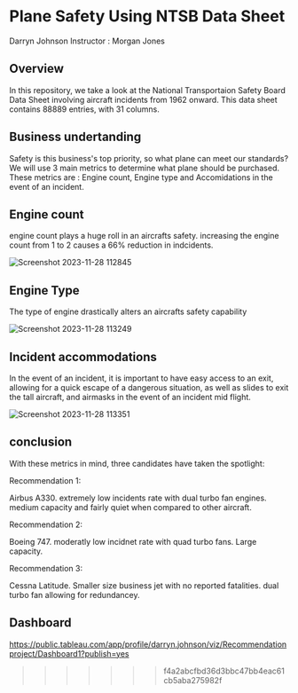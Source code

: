 # Plane Safety Using NTSB Data Sheet 

Darryn Johnson
Instructor : Morgan Jones

## Overview

In this repository, we take a look at the National Transportaion Safety Board Data Sheet involving aircraft incidents from 1962 onward. This data sheet contains 88889 entries, with 31 columns.  

## Business undertanding 

Safety is this business's top priority, so what plane can meet our standards? We will use 3 main metrics to determine what plane should be purchased. These metrics are : Engine count, Engine type and Accomidations in the event of an incident.

## Engine count

engine count plays a huge roll in an aircrafts safety. increasing the engine count from 1 to 2 causes a 66% reduction in indcidents.

![Screenshot 2023-11-28 112845](https://github.com/Djohnson1313/phase_1_project/assets/145507761/46bd5d02-375b-42b8-977d-7de6dd9ba0c8)

## Engine Type

The type of engine drastically alters an aircrafts safety capability 

![Screenshot 2023-11-28 113249](https://github.com/Djohnson1313/phase_1_project/assets/145507761/7f5892fa-f5f0-444d-8b8e-d8485cb8e526)

## Incident accommodations 

In the event of an incident, it is important to have easy access to an exit, allowing for a quick escape of a dangerous situation, as well as slides to exit the tall aircraft, and airmasks in the event of an incident mid flight.

![Screenshot 2023-11-28 113351](https://github.com/Djohnson1313/phase_1_project/assets/145507761/e310f3cf-5641-4a69-9f5e-e13629437a46)

## conclusion

With these metrics in mind, three candidates have taken the spotlight:

Recommendation 1:

Airbus A330. extremely low incidents rate with dual turbo fan engines. medium capacity and fairly quiet when compared to other aircraft.

Recommendation 2:

Boeing 747. moderatly low incidnet rate with quad turbo fans. Large capacity.

Recommendation 3:

Cessna Latitude. Smaller size business jet with no reported fatalities. dual turbo fan allowing for redundancey.

## Dashboard

https://public.tableau.com/app/profile/darryn.johnson/viz/Recommendationproject/Dashboard1?publish=yes
>>>>>>> f4a2abcfbd36d3bbc47bb4eac61cb5aba275982f
